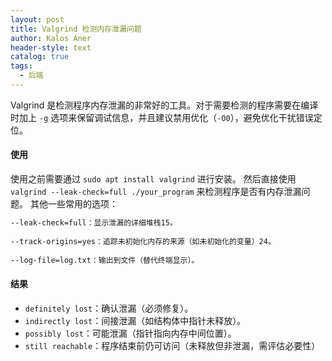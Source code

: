 ```yaml
---
layout: post
title: Valgrind 检测内存泄漏问题
author: Kalos Aner
header-style: text
catalog: true
tags:
  - 后端
---
```

Valgrind 是检测程序内存泄漏的非常好的工具。对于需要检测的程序需要在编译时加上 `-g` 选项来保留调试信息，并且建议禁用优化（`-O0`），避免优化干扰错误定位。

#### 使用
使用之前需要通过 `sudo apt install valgrind` 进行安装。
然后直接使用 `valgrind --leak-check=full ./your_program` 来检测程序是否有内存泄漏问题。
其他一些常用的选项：
```sh
--leak-check=full：显示泄漏的详细堆栈15。
    
--track-origins=yes：追踪未初始化内存的来源（如未初始化的变量）24。
    
--log-file=log.txt：输出到文件（替代终端显示）。
```

#### 结果
- `definitely lost`：确认泄漏（必须修复）。
- `indirectly lost`：间接泄漏（如结构体中指针未释放）。
- `possibly lost`：可能泄漏（指针指向内存中间位置）。
- `still reachable`：程序结束前仍可访问（未释放但非泄漏，需评估必要性）